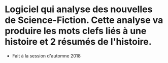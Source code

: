 # Logiciel qui analyse des nouvelles de Science-Fiction. Cette analyse va produire les mots clefs liés à une histoire et 2 résumés de l'histoire.

- Fait à la session d'automne 2018 
